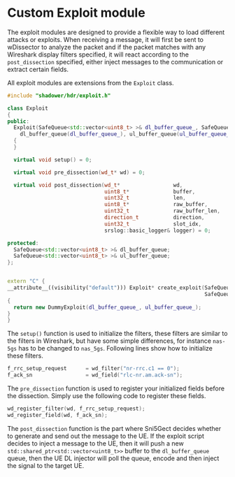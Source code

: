 # Custom Exploit module

The exploit modules are designed to provide a flexible way to load different attacks or exploits. When receiving a message, it will first be sent to wDissector to analyze the packet and if the packet matches with any Wireshark display filters specified, it will react according to the `post_dissection` specified, either inject messages to the communication or extract certain fields.

All exploit modules are extensions from the `Exploit` class.

```cpp
#include "shadower/hdr/exploit.h"

class Exploit
{
public:
  Exploit(SafeQueue<std::vector<uint8_t> >& dl_buffer_queue_, SafeQueue<std::vector<uint8_t> >& ul_buffer_queue_) :
    dl_buffer_queue(dl_buffer_queue_), ul_buffer_queue(ul_buffer_queue_)
  {
  }

  virtual void setup() = 0;

  virtual void pre_dissection(wd_t* wd) = 0;

  virtual void post_dissection(wd_t*                 wd,
                               uint8_t*              buffer,
                               uint32_t              len,
                               uint8_t*              raw_buffer,
                               uint32_t              raw_buffer_len,
                               direction_t           direction,
                               uint32_t              slot_idx,
                               srslog::basic_logger& logger) = 0;

protected:
  SafeQueue<std::vector<uint8_t> >& dl_buffer_queue;
  SafeQueue<std::vector<uint8_t> >& ul_buffer_queue;
};


extern "C" {
__attribute__((visibility("default"))) Exploit* create_exploit(SafeQueue<std::vector<uint8_t> >& dl_buffer_queue_,
                                                               SafeQueue<std::vector<uint8_t> >& ul_buffer_queue_)
{
  return new DummyExploit(dl_buffer_queue_, ul_buffer_queue_);
}
}
```

The `setup()` function is used to initialize the filters, these filters are similar to the filters in Wireshark, but have some simple differences, for instance `nas-5gs` has to be changed to `nas_5gs`. Following lines show how to initialize these filters.

```cpp
f_rrc_setup_request      = wd_filter("nr-rrc.c1 == 0");
f_ack_sn                 = wd_field("rlc-nr.am.ack-sn");
```

The `pre_dissection` function is used to register your initialized fields before the dissection. Simply use the following code to register these fields.

```cpp
wd_register_filter(wd, f_rrc_setup_request);
wd_register_field(wd, f_ack_sn);
```

The `post_dissection` function is the part where Sni5Gect decides whether to generate and send out the message to the UE. If the exploit script decides to inject a message to the UE, then it will push a new `std::shared_ptr<std::vector<uint8_t>>` buffer to the `dl_buffer_queue` queue, then the UE DL injector will poll the queue, encode and then inject the signal to the target UE.
